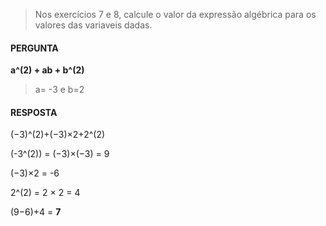 > Nos exercícios 7 e 8, calcule o valor da expressão algébrica para os valores das variaveis dadas.

#### PERGUNTA
**a^(2) + ab + b^(2)**
> a= -3 e b=2

#### RESPOSTA

(−3)^(2)+(−3)×2+2^(2)

(-3^(2)) = (−3)×(−3) = 9 

(−3)×2 = -6

2^(2) = 2 × 2 = 4

(9−6)+4 = **7**
